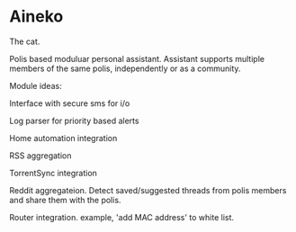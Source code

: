 Aineko
======

The cat.

Polis based moduluar personal assistant. Assistant supports multiple members of the same polis, independently or as a community.

Module ideas:

  Interface with secure sms for i/o

  Log parser for priority based alerts

  Home automation integration

  RSS aggregation

  TorrentSync integration

  Reddit aggregateion. Detect saved/suggested threads from polis members and share them with the polis.

  Router integration. example, 'add MAC address' to white list.
  
